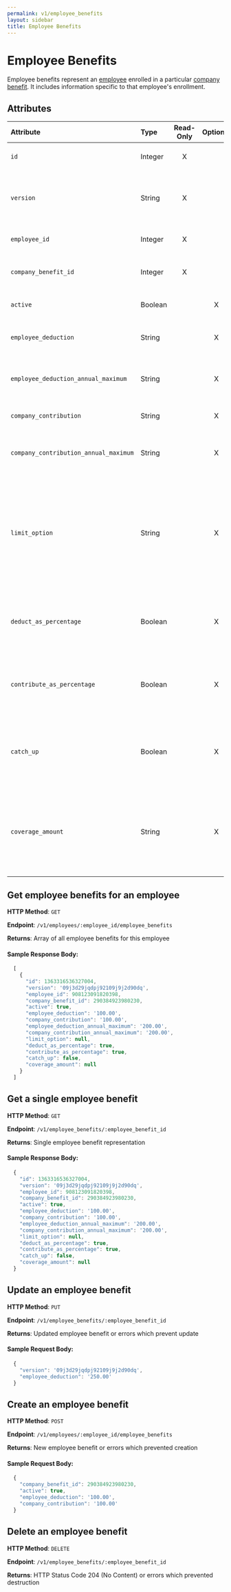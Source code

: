 ```yaml
---
permalink: v1/employee_benefits
layout: sidebar
title: Employee Benefits
---
```


# Employee Benefits

Employee benefits represent an <a href="/v1/employees">employee</a> enrolled in a particular <a href="/v1/company_benefits">company benefit</a>. It includes information specific to that employee's enrollment.

## Attributes

| Attribute                     | Type              | Read-Only | Optional | Default | Description
| :----------                   |:-------------     |:---------:|:--------:|:--------|:-------------
| `id`                          | Integer           |     X     |          |         | the unique identifier of this employee benefit
| `version`                     | String            |     X     |          |         | version of this object. See <a href="/v1/considerations/versioning/">the versioning documentation</a> for a more in depth explaination of versions
| `employee_id`                 | Integer           |     X     |          |         | id for the employee to which this employee benefit belongs
| `company_benefit_id`                 | Integer           |     X     |          |         | id for the company benefit to which this employee benefit belongs
| `active`                      |  Boolean          |           |     X    | true    | whether or not this employee benefit is currently active
| `employee_deduction` | String | | X | '0.00' | the amount to be deducted, per pay period, from the employee's pay.
| `employee_deduction_annual_maximum` | String | | X | null | the maximum employee deduction per year. A null amount signifies no limit.
| `company_contribution` | String | | X | '0.00' | the amount to be paid, per pay period, from by the company
| `company_contribution_annual_maximum` | String | | X | null | the maximum company contribution per year. A null amount signifies no limit.
| `limit_option` | String | | X | null | certain benefits have particular options that need to be set to determine their limit option. For HSA, this should be either 'Family' or 'Individual' and for Dependent Care FSA this should be either 'Joint Filing or Single' or 'Married and Filing Separately'.
| `deduct_as_percentage` | Boolean | | X | false | if true, the employee_deduction amount will be treated as a percentage to be deducted from each payroll
| `contribute_as_percentage` | Boolean | | X | false | if true, the company_contribution amount will be treated as a percentage to be deducted from each payroll
| `catch_up` | Boolean | | X | | if true, the employee should use a benefit's special 'catch up' rate. Currently only the Roth 401k and 401k use this value for employees over 50.
| `coverage_amount` | String | | X | null | the amount that the employee is insured for (only applicable for group term life benefit). Note: company_contribution and coverage_amount cannot both be present.

## Get employee benefits for an employee

**HTTP Method**: `GET`

**Endpoint**: `/v1/employees/:employee_id/employee_benefits`

**Returns**: Array of all employee benefits for this employee

#### Sample Response Body:


```javascript
  [
    {
      "id": 1363316536327004,
      "version": '09j3d29jqdpj92109j9j2d90dq',
      "employee_id": 908123091820398,
      "company_benefit_id": 290384923980230,
      "active": true,
      "employee_deduction": '100.00',
      "company_contribution": '100.00',
      "employee_deduction_annual_maximum": '200.00',
      "company_contribution_annual_maximum": '200.00',
      "limit_option": null,
      "deduct_as_percentage": true,
      "contribute_as_percentage": true,
      "catch_up": false,
      "coverage_amount": null
    }
  ]
```

## Get a single employee benefit

**HTTP Method**: `GET`

**Endpoint**: `/v1/employee_benefits/:employee_benefit_id`

**Returns**: Single employee benefit representation

#### Sample Response Body:

```javascript
  {
    "id": 1363316536327004,
    "version": '09j3d29jqdpj92109j9j2d90dq',
    "employee_id": 908123091820398,
    "company_benefit_id": 290384923980230,
    "active": true,
    "employee_deduction": '100.00',
    "company_contribution": '100.00',
    "employee_deduction_annual_maximum": '200.00',
    "company_contribution_annual_maximum": '200.00',
    "limit_option": null,
    "deduct_as_percentage": true,
    "contribute_as_percentage": true,
    "catch_up": false,
    "coverage_amount": null
  }
```

## Update an employee benefit

**HTTP Method**: `PUT`

**Endpoint**: `/v1/employee_benefits/:employee_benefit_id`

**Returns**: Updated employee benefit or errors which prevent update

#### Sample Request Body:

```javascript
  {
    "version": '09j3d29jqdpj92109j9j2d90dq',
    "employee_deduction": '250.00'
  }
```

## Create an employee benefit

**HTTP Method**: `POST`

**Endpoint**: `/v1/employees/:employee_id/employee_benefits`

**Returns**: New employee benefit or errors which prevented creation

#### Sample Request Body:

```javascript
  {
    "company_benefit_id": 290384923980230,
    "active": true,
    "employee_deduction": '100.00',
    "company_contribution": '100.00'
  }
```

## Delete an employee benefit

**HTTP Method**: `DELETE`

**Endpoint**: `/v1/employee_benefits/:employee_benefit_id`

**Returns**: HTTP Status Code 204 (No Content) or errors which prevented destruction
